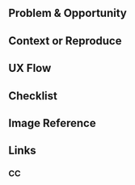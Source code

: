 <!-- @format -->

## Problem & Opportunity

## Context or Reproduce

## UX Flow

## Checklist

## Image Reference

## Links

### CC
